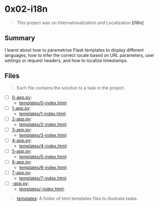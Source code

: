 # 0x02-i18n

> This project was on Internationalization and Localization **[i18n]**

## Summary

I learnt about how to parametrize Flask templates to display different languages, how to infer the correct locale based on URL parameters, user settings or request headers, and how to localize timestamps.

## Files

> Each file contains the solution to a task in the project.

- [ ] [0-app.py](https://github.com/Ebube-Ochemba/alx-backend/blob/main/0x02-i18n/0-app.py):
    - [templates/0-index.html](https://github.com/Ebube-Ochemba/alx-backend/blob/main/0x02-i18n/templates/0-index.html):
- [ ] [1-app.py](https://github.com/Ebube-Ochemba/alx-backend/blob/main/0x02-i18n/1-app.py):
    - [templates/1-index.html](https://github.com/Ebube-Ochemba/alx-backend/blob/main/0x02-i18n/templates/1-index.html):
- [ ] [2-app.py](https://github.com/Ebube-Ochemba/alx-backend/blob/main/0x02-i18n/2-app.py):
    - [templates/2-index.html](https://github.com/Ebube-Ochemba/alx-backend/blob/main/0x02-i18n/templates/2-index.html):
- [ ] [3-app.py](https://github.com/Ebube-Ochemba/alx-backend/blob/main/0x02-i18n/3-app.py):
    - [templates/3-index.html](https://github.com/Ebube-Ochemba/alx-backend/blob/main/0x02-i18n/templates/3-index.html):
- [ ] [4-app.py](https://github.com/Ebube-Ochemba/alx-backend/blob/main/0x02-i18n/4-app.py):
    - [templates/4-index.html](https://github.com/Ebube-Ochemba/alx-backend/blob/main/0x02-i18n/templates/4-index.html):
- [ ] [5-app.py](https://github.com/Ebube-Ochemba/alx-backend/blob/main/0x02-i18n/5-app.py):
    - [templates/5-index.html](https://github.com/Ebube-Ochemba/alx-backend/blob/main/0x02-i18n/templates/5-index.html):
- [ ] [6-app.py](https://github.com/Ebube-Ochemba/alx-backend/blob/main/0x02-i18n/6-app.py):
    - [templates/6-index.html](https://github.com/Ebube-Ochemba/alx-backend/blob/main/0x02-i18n/templates/6-index.html):
- [ ] [7-app.py](https://github.com/Ebube-Ochemba/alx-backend/blob/main/0x02-i18n/7-app.py):
    - [templates/7-index.html](https://github.com/Ebube-Ochemba/alx-backend/blob/main/0x02-i18n/templates/7-index.html):
- [ ] [-app.py](https://github.com/Ebube-Ochemba/alx-backend/blob/main/0x02-i18n/-app.py):
    - [templates/-index.html](https://github.com/Ebube-Ochemba/alx-backend/blob/main/0x02-i18n/templates/-index.html):


> [templates](./templates): A folder of html templates files to illustrate tasks.
